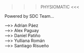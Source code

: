 >>> PHYSIOMATIC <<<  

Powered by SDC Team...  

 -->> Adrian Páez  
 -->> Alex Paguay  
 -->> Daniel Patiño  
 -->> Yulliana Román  
 -->> Santiago Risueño  
